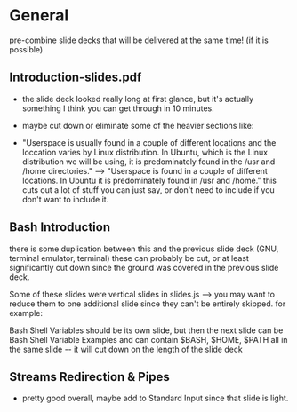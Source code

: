 # General

pre-combine slide decks that will be delivered at the same time! (if it is possible)

## Introduction-slides.pdf

- the slide deck looked really long at first glance, but it's actually something I think you can get through in 10 minutes.

- maybe cut down or eliminate some of the heavier sections like:
- "Userspace is usually found in a couple of different locations and the loccation varies by Linux distribution. In Ubuntu, which is the Linux distribution we will be using, it is predominately found in the /usr and /home directories." --> "Userspace is found in a couple of different locations. In Ubuntu it is predominately found in /usr and /home." this cuts out a lot of stuff you can just say, or don't need to include if you don't want to include it.

## Bash Introduction

there is some duplication between this and the previous slide deck (GNU, terminal emulator, terminal) these can probably be cut, or at least significantly cut down since the ground was covered in the previous slide deck.

Some of these slides were vertical slides in slides.js --> you may want to reduce them to one additional slide since they can't be entirely skipped. for example:

Bash Shell Variables should be its own slide, but then the next slide can be Bash Shell Variable Examples and can contain $BASH, $HOME, $PATH all in the same slide -- it will cut down on the length of the slide deck

## Streams Redirection & Pipes

- pretty good overall, maybe add to Standard Input since that slide is light.
